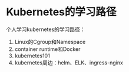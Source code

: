 # Kubernetes的学习路径

个人学习kubernetes的学习路径：

1. Linux的Cgroup和Namespace
2. container runtime和Docker
3. kubernetes101
4. kubernetes周边：helm、ELK、ingress-nginx




